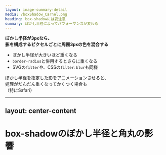 ```yaml
---
layout: image-summary-detail
media: /boxShadow_Carnel.png
heading: box-shadowには要注意
summary: ぼかし半径によってパフォーマンスが変わる
---
```


**ぼかし半径が3pxなら、<br />影を構成するピクセルごとに周囲3pxの色を混合する**

- ぼかし半径が大きいほど重くなる
- `border-radius`と併用するとさらに重くなる
- SVGの`filter`や、CSSの`filter:blur`も同様

ぼかし半径を指定した影をアニメーションさせると、<br />処理がだんだん重くなってかくつく場合も<br />（特にSafari）

<!-- 
ペイント処理が必要になるプロパティの中でも、特に重いものが、box-shadowです。

影は無数のピクセルによって構成されていますが、そのピクセルごとに、ぼかし半径分だけ周囲のピクセルを調べて、色を混合する処理が発生します。

ぼかし半径が大きければ大きいほど、膨大な数のピクセルを調べることになるので、当然重くなります。
-->

---
layout: center-content
---

# box-shadowのぼかし半径と角丸の影響

<CompareAnimation :data="[
  { condition: 'box-shadow + border-radius', layout: 0, paint: 5669, composite: 1652 }, 
  { condition: 'box-shadow（ぼかし7px）', layout: 0, paint: 4536, composite: 2102 },
  { condition: 'box-shadow（ぼかし0px）', layout: 0, paint: 4290, composite: 1848 },
  { condition: 'opacity', layout: 0, paint: 148, composite: 640 }
]" />

<!--
また、border-radiusと併用すると、曲線を滑らかにするためにさらにピクセルを細分化して濃淡をつける処理が発生するため、ますます重くなります。

box-shadowをアニメーションさせたい時は、あらかじめ擬似要素にbox-shadowを設定しておいて、その擬似要素のopacityをアニメーションさせると良いでしょう。

また、たくさんの要素に影をつけたい場合には、影をSVGやCSSでブラウザに描画させるのではなく、画像として用意するようにします。
-->